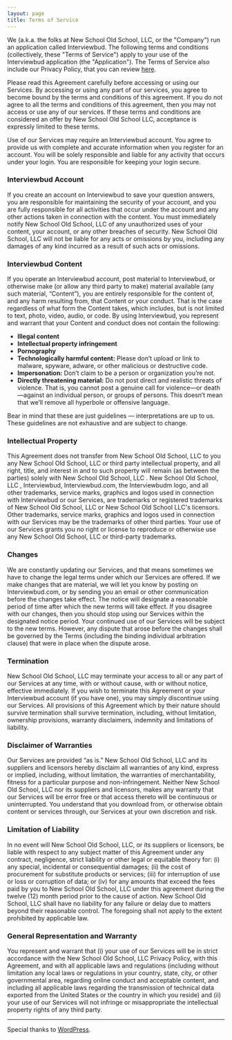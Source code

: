 ```yaml
---
layout: page
title: Terms of Service
---
```



We (a.k.a. the folks at New School Old School, LLC, or the "Company") run an application called Interviewbud. The following terms and conditions (collectively, these "Terms of Service") apply to your use of the Interviewbud application (the "Application"). The Terms of Service also include our Privacy Policy, that you can review [here](/terms).

 Please read this Agreement carefully before accessing or using our Services. By accessing or using any part of our services, you agree to become bound by the terms and conditions of this agreement. If you do not agree to all the terms and conditions of this agreement, then you may not access or use any of our services. If these terms and conditions are considered an offer by New School Old School LLC, acceptance is expressly limited to these terms.

Use of our Services may require an Interviewbud account. You agree to provide us with complete and accurate information when you register for an account. You will be solely responsible and liable for any activity that occurs under your login. You are responsible for keeping your login secure.

### Interviewbud Account

If you create an account on Interviewbud to save your question answers, you are responsible for maintaining the security of your account, and you are fully responsible for all activities that occur under the account and any other actions taken in connection with the content. You must immediately notify New School Old School, LLC of any unauthorized uses of your content, your account, or any other breaches of security. New School Old School, LLC will not be liable for any acts or omissions by you, including any damages of any kind incurred as a result of such acts or omissions.


### Interviewbud Content

If you operate an Interviewbud account, post material to Interviewbud, or otherwise make (or allow any third party to make) material available (any such material, “Content”), you are entirely responsible for the content of, and any harm resulting from, that Content or your conduct. That is the case regardless of what form the Content takes, which includes, but is not limited to text, photo, video, audio, or code. By using Interviewbud, you represent and warrant that your Content and conduct does not contain the following:

* **Illegal content**
* **Intellectual property infringement**
* **Pornography**
* **Technologically harmful content:** Please don’t upload or link to malware, spyware, adware, or other malicious or destructive code.
* **Impersonation:** Don’t claim to be a person or organization you’re not. 
* **Directly threatening material:** Do not post direct and realistic threats of violence. That is, you cannot post a genuine call for violence—or death—against an individual person, or groups of persons. This doesn’t mean that we’ll remove all hyperbole or offensive language.


Bear in mind that these are just guidelines — interpretations are up to us. These guidelines are not exhaustive and are subject to change.

### Intellectual Property

This Agreement does not transfer from New School Old School, LLC to you any New School Old School, LLC  or third party intellectual property, and all right, title, and interest in and to such property will remain (as between the parties) solely with New School Old School, LLC . New School Old School, LLC , Interviewbud, Interviewbud.com, the Interviewbudm logo, and all other trademarks, service marks, graphics and logos used in connection with Interviewbud or our Services, are trademarks or registered trademarks of New School Old School, LLC or New School Old School LLC's licensors. Other trademarks, service marks, graphics and logos used in connection with our Services may be the trademarks of other third parties. Your use of our Services grants you no right or license to reproduce or otherwise use any New School Old School, LLC  or third-party trademarks.

### Changes

We are constantly updating our Services, and that means sometimes we have to change the legal terms under which our Services are offered. If we make changes that are material, we will let you know by posting on Interviewbud.com, or by sending you an email or other communication before the changes take effect. The notice will designate a reasonable period of time after which the new terms will take effect. If you disagree with our changes, then you should stop using our Services within the designated notice period. Your continued use of our Services will be subject to the new terms. However, any dispute that arose before the changes shall be governed by the Terms (including the binding individual arbitration clause) that were in place when the dispute arose.

### Termination

New School Old School, LLC may terminate your access to all or any part of our Services at any time, with or without cause, with or without notice, effective immediately. If you wish to terminate this Agreement or your Interviewbud account (if you have one), you may simply discontinue using our Services. All provisions of this Agreement which by their nature should survive termination shall survive termination, including, without limitation, ownership provisions, warranty disclaimers, indemnity and limitations of liability. 

### Disclaimer of Warranties

Our Services are provided “as is.” New School Old School, LLC and its suppliers and licensors hereby disclaim all warranties of any kind, express or implied, including, without limitation, the warranties of merchantability, fitness for a particular purpose and non-infringement. Neither New School Old School, LLC  nor its suppliers and licensors, makes any warranty that our Services will be error free or that access thereto will be continuous or uninterrupted. You understand that you download from, or otherwise obtain content or services through, our Services at your own discretion and risk.

### Limitation of Liability

In no event will New School Old School, LLC, or its suppliers or licensors, be liable with respect to any subject matter of this Agreement under any contract, negligence, strict liability or other legal or equitable theory for: (i) any special, incidental or consequential damages; (ii) the cost of procurement for substitute products or services; (iii) for interruption of use or loss or corruption of data; or (iv) for any amounts that exceed the fees paid by you to New School Old School, LLC  under this agreement during the twelve (12) month period prior to the cause of action. New School Old School, LLC  shall have no liability for any failure or delay due to matters beyond their reasonable control. The foregoing shall not apply to the extent prohibited by applicable law.

### General Representation and Warranty

You represent and warrant that (i) your use of our Services will be in strict accordance with the New School Old School, LLC Privacy Policy, with this Agreement, and with all applicable laws and regulations (including without limitation any local laws or regulations in your country, state, city, or other governmental area, regarding online conduct and acceptable content, and including all applicable laws regarding the transmission of technical data exported from the United States or the country in which you reside) and (ii) your use of our Services will not infringe or misappropriate the intellectual property rights of any third party.

---

Special thanks to [WordPress](https://en.wordpress.com/tos/).


